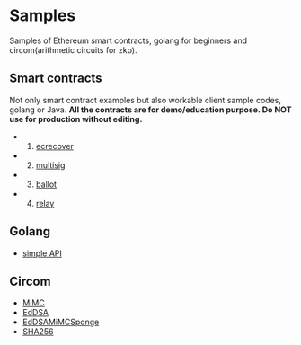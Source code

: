 # Samples
Samples of Ethereum smart contracts, golang for beginners and circom(arithmetic circuits for zkp).


## Smart contracts
Not only smart contract examples but also workable client sample codes, golang or Java. 
**All the contracts are for demo/education purpose. Do NOT use for production without editing.**
* 1. [ecrecover](./contracts/ecrecover/)
* 2. [multisig](./contracts/multisig/)
* 3. [ballot](./contracts/ballot)
* 4. [relay](./contracts/relay)

## Golang
* [simple API](./go/api)

## Circom
* [MiMC](./circom/mimc)
* [EdDSA](./circom/eddsa)
* [EdDSAMiMCSponge](./circom/eddsaMiMCSponge)
* [SHA256](./circom/sha256)
